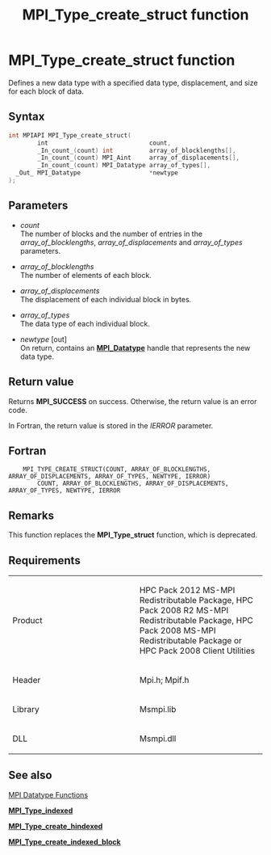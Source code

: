 ﻿---
title: MPI_Type_create_struct function
TOCTitle: MPI_Type_create_struct function
ms:assetid: a6c7a1fd-66e2-4dc0-a306-966b6c04cc86
ms:mtpsurl: https://msdn.microsoft.com/en-us/library/Dn520560(v=VS.85)
ms:contentKeyID: 59361031
ms.date: 03/28/2018
mtps_version: v=VS.85
f1_keywords:
- MPI_TYPE_CREATE_STRUCT
- mpif/MPI_Type_create_struct
- mpi/MPI_TYPE_CREATE_STRUCT
dev_langs:
- C++
- C
api_location:
- Msmpi.dll
api_name:
- MPI_Type_create_struct
api_type:
- DLLExport
product:
- Windows
topic_type:
- apiref
- kbSyntax
product_family_name: VS
ROBOTS: INDEX,FOLLOW
---

# MPI\_Type\_create\_struct function

Defines a new data type with a specified data type, displacement, and size for each block of data.

## Syntax

``` c++
int MPIAPI MPI_Type_create_struct(
        int                            count,
        _In_count_(count) int          array_of_blocklengths[],
        _In_count_(count) MPI_Aint     array_of_displacements[],
        _In_count_(count) MPI_Datatype array_of_types[],
  _Out_ MPI_Datatype                   *newtype
);
```

## Parameters

  - *count*  
    The number of blocks and the number of entries in the *array\_of\_blocklengths*, *array\_of\_displacements* and *array\_of\_types* parameters.

  - *array\_of\_blocklengths*  
    The number of elements of each block.

  - *array\_of\_displacements*  
    The displacement of each individual block in bytes.

  - *array\_of\_types*  
    The data type of each individual block.

  - *newtype* \[out\]  
    On return, contains an [**MPI\_Datatype**](mpi-datatype-enumeration.md) handle that represents the new data type.

## Return value

Returns **MPI\_SUCCESS** on success. Otherwise, the return value is an error code.

In Fortran, the return value is stored in the *IERROR* parameter.

## Fortran

``` FORTRAN
    MPI_TYPE_CREATE_STRUCT(COUNT, ARRAY_OF_BLOCKLENGTHS, ARRAY_OF_DISPLACEMENTS, ARRAY_OF_TYPES, NEWTYPE, IERROR)
        COUNT, ARRAY_OF_BLOCKLENGTHS, ARRAY_OF_DISPLACEMENTS, ARRAY_OF_TYPES, NEWTYPE, IERROR
```

## Remarks

This function replaces the **MPI\_Type\_struct** function, which is deprecated.

## Requirements

<table>
<colgroup>
<col style="width: 50%" />
<col style="width: 50%" />
</colgroup>
<tbody>
<tr class="odd">
<td><p>Product</p></td>
<td><p>HPC Pack 2012 MS-MPI Redistributable Package, HPC Pack 2008 R2 MS-MPI Redistributable Package, HPC Pack 2008 MS-MPI Redistributable Package or HPC Pack 2008 Client Utilities</p></td>
</tr>
<tr class="even">
<td><p>Header</p></td>
<td>Mpi.h;
Mpif.h</td>
</tr>
<tr class="odd">
<td><p>Library</p></td>
<td>Msmpi.lib</td>
</tr>
<tr class="even">
<td><p>DLL</p></td>
<td>Msmpi.dll</td>
</tr>
</tbody>
</table>


## See also

[MPI Datatype Functions](mpi-datatype-functions.md)

[**MPI\_Type\_indexed**](mpi-type-indexed-function.md)

[**MPI\_Type\_create\_hindexed**](mpi-type-create-hindexed-function.md)

[**MPI\_Type\_create\_indexed\_block**](mpi-type-create-indexed-block-function.md)

